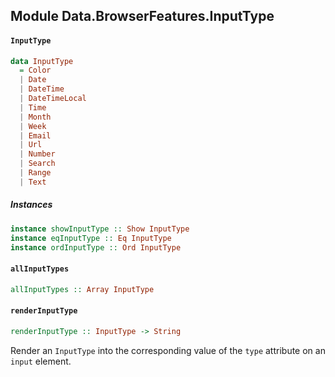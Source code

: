 ## Module Data.BrowserFeatures.InputType

#### `InputType`

``` purescript
data InputType
  = Color
  | Date
  | DateTime
  | DateTimeLocal
  | Time
  | Month
  | Week
  | Email
  | Url
  | Number
  | Search
  | Range
  | Text
```

##### Instances
``` purescript
instance showInputType :: Show InputType
instance eqInputType :: Eq InputType
instance ordInputType :: Ord InputType
```

#### `allInputTypes`

``` purescript
allInputTypes :: Array InputType
```

#### `renderInputType`

``` purescript
renderInputType :: InputType -> String
```

Render an `InputType` into the corresponding value of the `type` attribute
on an `input` element.


